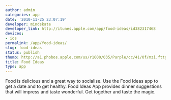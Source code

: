 ```yaml
---
author: admin
categories: app
date: '2010-11-25 23:07:19'
developer: mindskate
developer_link: http://itunes.apple.com/app/food-ideas/id382317468
devices: 
- ios
permalink: /app/food-ideas/
slug: food-ideas
status: publish
thumb: http://a1.phobos.apple.com/us/r1000/035/Purple/cc/41/0f/mzi.fttgwlkj.175x175-75.jpg
title: Food Ideas
type: app
---
```


Food is delicious and a great way to socialise. Use the Food Ideas app to get a date and to get healthy. Food Ideas App provides dinner suggestions that will impress and taste wonderful. Get together and taste the magic.